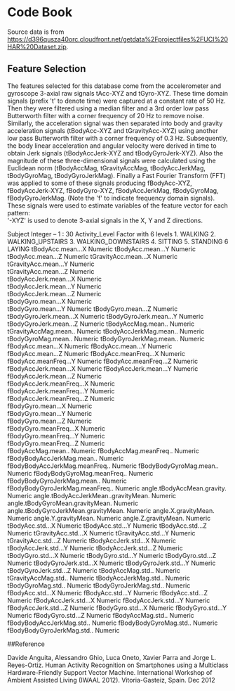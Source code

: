 # Code Book

Source data is from https://d396qusza40orc.cloudfront.net/getdata%2Fprojectfiles%2FUCI%20HAR%20Dataset.zip.

## Feature Selection 

The features selected for this database come from the accelerometer and gyroscope 3-axial raw signals tAcc-XYZ and tGyro-XYZ. These time domain signals (prefix 't' to denote time) were captured at a constant rate of 50 Hz. Then they were filtered using a median filter and a 3rd order low pass Butterworth filter with a corner frequency of 20 Hz to remove noise. Similarly, the acceleration signal was then separated into body and gravity acceleration signals (tBodyAcc-XYZ and tGravityAcc-XYZ) using another low pass Butterworth filter with a corner frequency of 0.3 Hz. 
Subsequently, the body linear acceleration and angular velocity were derived in time to obtain Jerk signals (tBodyAccJerk-XYZ and tBodyGyroJerk-XYZ). Also the magnitude of these three-dimensional signals were calculated using the Euclidean norm (tBodyAccMag, tGravityAccMag, tBodyAccJerkMag, tBodyGyroMag, tBodyGyroJerkMag). 
Finally a Fast Fourier Transform (FFT) was applied to some of these signals producing fBodyAcc-XYZ, fBodyAccJerk-XYZ, fBodyGyro-XYZ, fBodyAccJerkMag, fBodyGyroMag, fBodyGyroJerkMag. (Note the 'f' to indicate frequency domain signals). 
These signals were used to estimate variables of the feature vector for each pattern:  
'-XYZ' is used to denote 3-axial signals in the X, Y and Z directions.

Subject                     Integer – 1 : 30
Activity_Level              Factor with 6 levels
           1. WALKING
           2. WALKING_UPSTAIRS
           3. WALKING_DOWNSTAIRS
           4. SITTING
           5. STANDING
           6 LAYING
tBodyAcc.mean...X                       Numeric 
tBodyAcc.mean...Y                       Numeric  
tBodyAcc.mean...Z                       Numeric
tGravityAcc.mean...X                    Numeric 
tGravityAcc.mean...Y                    Numeric  
tGravityAcc.mean...Z                    Numeric  
tBodyAccJerk.mean...X                   Numeric  
tBodyAccJerk.mean...Y                   Numeric  
tBodyAccJerk.mean...Z                   Numeric  
tBodyGyro.mean...X                      Numeric  
tBodyGyro.mean...Y                      Numeric 
tBodyGyro.mean...Z                      Numeric 
tBodyGyroJerk.mean...X                  Numeric 
tBodyGyroJerk.mean...Y                  Numeric 
tBodyGyroJerk.mean...Z                  Numeric 
tBodyAccMag.mean..                      Numeric  
tGravityAccMag.mean..                   Numeric 
tBodyAccJerkMag.mean..                  Numeric 
tBodyGyroMag.mean..                     Numeric 
tBodyGyroJerkMag.mean..                 Numeric 
fBodyAcc.mean...X                       Numeric 
fBodyAcc.mean...Y                       Numeric 
fBodyAcc.mean...Z                       Numeric 
fBodyAcc.meanFreq...X                   Numeric 
fBodyAcc.meanFreq...Y                   Numeric 
fBodyAcc.meanFreq...Z                   Numeric 
fBodyAccJerk.mean...X                   Numeric 
fBodyAccJerk.mean...Y                   Numeric  
fBodyAccJerk.mean...Z                   Numeric  
fBodyAccJerk.meanFreq...X               Numeric  
fBodyAccJerk.meanFreq...Y               Numeric  
fBodyAccJerk.meanFreq...Z               Numeric  
fBodyGyro.mean...X                      Numeric  
fBodyGyro.mean...Y                      Numeric  
fBodyGyro.mean...Z                      Numeric  
fBodyGyro.meanFreq...X                  Numeric  
fBodyGyro.meanFreq...Y                  Numeric  
fBodyGyro.meanFreq...Z                  Numeric  
fBodyAccMag.mean..                      Numeric 
fBodyAccMag.meanFreq..                  Numeric 
fBodyBodyAccJerkMag.mean..              Numeric 
fBodyBodyAccJerkMag.meanFreq..          Numeric
fBodyBodyGyroMag.mean..                 Numeric
fBodyBodyGyroMag.meanFreq..             Numeric
fBodyBodyGyroJerkMag.mean..             Numeric
fBodyBodyGyroJerkMag.meanFreq..         Numeric
angle.tBodyAccMean.gravity.             Numeric
angle.tBodyAccJerkMean..gravityMean.    Numeric 
angle.tBodyGyroMean.gravityMean.        Numeric 
angle.tBodyGyroJerkMean.gravityMean.    Numeric
angle.X.gravityMean.                    Numeric
angle.Y.gravityMean.                    Numeric
angle.Z.gravityMean.                    Numeric
tBodyAcc.std...X                        Numeric 
tBodyAcc.std...Y                        Numeric
tBodyAcc.std...Z                        Numeric
tGravityAcc.std...X                     Numeric 
tGravityAcc.std...Y                     Numeric 
tGravityAcc.std...Z                     Numeric 
tBodyAccJerk.std...X                    Numeric
tBodyAccJerk.std...Y                    Numeric 
tBodyAccJerk.std...Z                    Numeric
tBodyGyro.std...X                       Numeric
tBodyGyro.std...Y                       Numeric 
tBodyGyro.std...Z                       Numeric
tBodyGyroJerk.std...X                   Numeric
tBodyGyroJerk.std...Y                   Numeric
tBodyGyroJerk.std...Z                   Numeric
tBodyAccMag.std..                       Numeric
tGravityAccMag.std..                    Numeric 
tBodyAccJerkMag.std..                   Numeric 
tBodyGyroMag.std..                      Numeric 
tBodyGyroJerkMag.std..                  Numeric
fBodyAcc.std...X                        Numeric 
fBodyAcc.std...Y                        Numeric
fBodyAcc.std...Z                        Numeric
fBodyAccJerk.std...X                    Numeric
fBodyAccJerk.std...Y                    Numeric
fBodyAccJerk.std...Z                    Numeric
fBodyGyro.std...X                       Numeric
fBodyGyro.std...Y                       Numeric 
fBodyGyro.std...Z                       Numeric
fBodyAccMag.std..                       Numeric
fBodyBodyAccJerkMag.std..               Numeric
fBodyBodyGyroMag.std..                  Numeric
fBodyBodyGyroJerkMag.std..              Numeric

##Reference

Davide Anguita, Alessandro Ghio, Luca Oneto, Xavier Parra and Jorge L. Reyes-Ortiz. Human Activity Recognition on Smartphones using a Multiclass Hardware-Friendly Support Vector Machine. 
International Workshop of Ambient Assisted Living (IWAAL 2012). Vitoria-Gasteiz, Spain. Dec 2012
